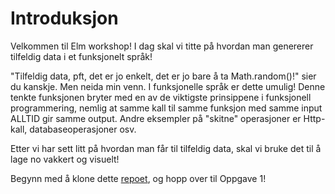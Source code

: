 # Introduksjon

Velkommen til Elm workshop! I dag skal vi titte på hvordan man genererer tilfeldig data i et funksjonelt språk!

"Tilfeldig data, pft, det er jo enkelt, det er jo bare å ta Math.random\(\)!" sier du kanskje. Men neida min venn. I funksjonelle språk er dette umulig! Denne tenkte funksjonen bryter med en av de viktigste prinsippene i funksjonell programmering, nemlig at samme kall til samme funksjon med samme input ALLTID gir samme output. Andre eksempler på "skitne" operasjoner er Http-kall, databaseoperasjoner osv.

Etter vi har sett litt på hvordan man får til tilfeldig data, skal vi bruke det til å lage no vakkert og visuelt!



Begynn med å klone dette [repoet](https://github.com/OFollan/Elm-particle-workshop), og hopp over til Oppgave 1!

